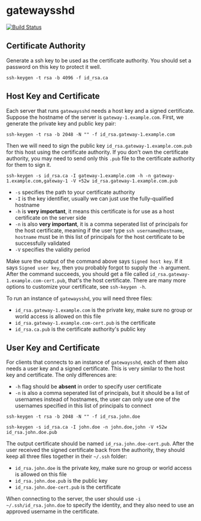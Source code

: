 gatewaysshd
===========

[![Build Status](https://travis-ci.org/ziyan/gatewaysshd.svg?branch=master)](https://travis-ci.org/ziyan/gatewaysshd)

Certificate Authority
---------------------

Generate a ssh key to be used as the certificate authority. You should set a password on this key to protect it well.

```
ssh-keygen -t rsa -b 4096 -f id_rsa.ca
```

Host Key and Certificate
------------------------

Each server that runs `gatewaysshd` needs a host key and a signed certificate. Suppose the hostname of the server is `gateway-1.example.com`. First, we generate the private key and public key pair:

```
ssh-keygen -t rsa -b 2048 -N "" -f id_rsa.gateway-1.example.com
```

Then we will need to sign the public key `id_rsa.gateway-1.example.com.pub` for this host using the certificate authority. If you don't own the certificate authority, you may need to send only this `.pub` file to the certificate authority for them to sign it.

```
ssh-keygen -s id_rsa.ca -I gateway-1.example.com -h -n gateway-1.example.com,gateway-1 -V +52w id_rsa.gateway-1.example.com.pub
```

* `-s` specifies the path to your certificate authority
* `-I` is the key identifier, usually we can just use the fully-qualified hostname
* `-h` is **very important**, it means this certificate is for use as a host certificate on the server side
* `-n` is also **very important**, it is a comma seperated list of principals for the host certificate, meaning if the user type `ssh username@hostname`, `hostname` must be in this list of principals for the host certificate to be successfully validated
* `-V` specifies the validity period

Make sure the output of the command above says `Signed host key`. If it says `Signed user key`, then you probably forgot to supply the `-h` argument. After the command succeeds, you should get a file called `id_rsa.gateway-1.example.com-cert.pub`, that's the host certificate. There are many more options to customize your certificate, see `ssh-keygen -h`.

To run an instance of `gatewaysshd`, you will need three files:

* `id_rsa.gateway-1.example.com` is the private key, make sure no group or world access is allowed on this file
* `id_rsa.gateway-1.example.com-cert.pub` is the certificate
* `id_rsa.ca.pub` is the certificate authority's public key

User Key and Certificate
------------------------

For clients that connects to an instance of `gatewaysshd`, each of them also needs a user key and a signed certificate. This is very similar to the host key and certificate. The only differences are:

* `-h` flag should be **absent** in order to specify user certificate
* `-n` is also a comma seperated list of principals, but it should be a list of usernames instead of hostnames, the user can only use one of the usernames specified in this list of principals to connect

```
ssh-keygen -t rsa -b 2048 -N "" -f id_rsa.john.doe
```

```
ssh-keygen -s id_rsa.ca -I john.doe -n john.doe,john -V +52w id_rsa.john.doe.pub
```

The output certificate should be named `id_rsa.john.doe-cert.pub`. After the user received the signed certificate back from the authority, they should keep all three files together in their `~/.ssh` folder:

* `id_rsa.john.doe` is the private key, make sure no group or world access is allowed on this file
* `id_rsa.john.doe.pub` is the public key
* `id_rsa.john.doe-cert.pub` is the certificate

When connecting to the server, the user should use `-i ~/.ssh/id_rsa.john.doe` to specify the identity, and they also need to use an approved username in the certificate.


